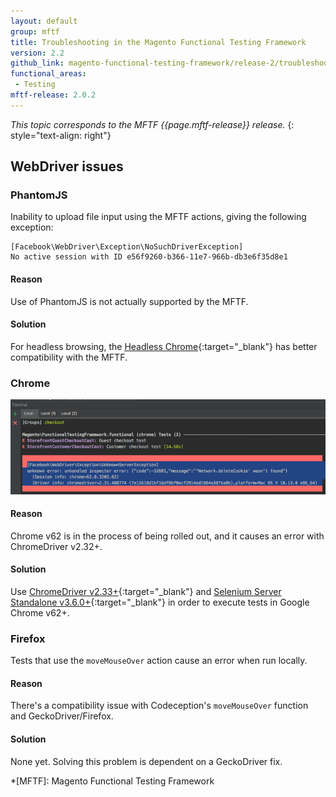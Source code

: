 ```yaml
---
layout: default
group: mftf
title: Troubleshooting in the Magento Functional Testing Framework
version: 2.2
github_link: magento-functional-testing-framework/release-2/troubleshooting.md
functional_areas:
 - Testing
mftf-release: 2.0.2
---
```


_This topic corresponds to the MFTF {{page.mftf-release}} release._
{: style="text-align: right"}

## WebDriver issues

### PhantomJS

Inability to upload file input using the MFTF actions, giving the following exception:

```
[Facebook\WebDriver\Exception\NoSuchDriverException]
No active session with ID e56f9260-b366-11e7-966b-db3e6f35d8e1
```

#### Reason

Use of PhantomJS is not actually supported by the MFTF.

#### Solution

For headless browsing, the [Headless Chrome]{:target="_blank"} has better compatibility with the MFTF.

### Chrome

![Screenshot with the exception][trouble chrome]

#### Reason

Chrome v62 is in the process of being rolled out, and it causes an error with ChromeDriver v2.32+.

#### Solution

Use [ChromeDriver v2.33+]{:target="_blank"} and [Selenium Server Standalone v3.6.0+]{:target="_blank"} in order to execute tests in Google Chrome v62+.

### Firefox

Tests that use the `moveMouseOver` action cause an error when run locally.

#### Reason

There's a compatibility issue with Codeception's `moveMouseOver` function and GeckoDriver/Firefox.

#### Solution

None yet. Solving this problem is dependent on a GeckoDriver fix.

<!-- LINK DEFINITIONS -->
[ChromeDriver v2.33+]: https://chromedriver.storage.googleapis.com/index.html?path=2.33/
[Headless Chrome]: https://developers.google.com/web/updates/2017/04/headless-chrome
[Selenium Server Standalone v3.6.0+]: http://www.seleniumhq.org/download/

<!-- Images -->
[trouble chrome]: ./img/trouble-chrome232.png

<!-- Abbreviations -->
*[MFTF]: Magento Functional Testing Framework
